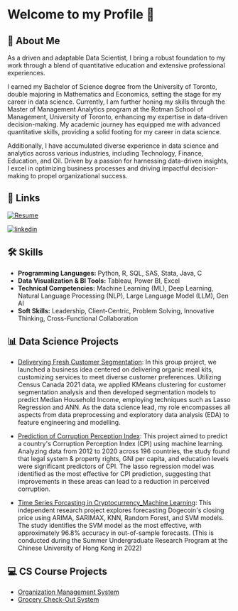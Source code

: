# Welcome to my Profile 👋


## 🚀 About Me
As a driven and adaptable Data Scientist, I bring a robust foundation to my work through a blend of quantitative education and extensive professional experiences.

I earned my Bachelor of Science degree from the University of Toronto, double majoring in Mathematics and Economics, setting the stage for my career in data science. Currently, I am further honing my skills through the Master of Management Analytics program at the Rotman School of Management, University of Toronto, enhancing my expertise in data-driven decision-making. My academic journey has equipped me with advanced quantitative skills, providing a solid footing for my career in data science.

Additionally, I have accumulated diverse experience in data science and analytics across various industries, including Technology, Finance, Education, and Oil. Driven by a passion for harnessing data-driven insights, I excel in optimizing business processes and driving impactful decision-making to propel organizational success.


## 🔗 Links
[![Resume](https://img.shields.io/badge/my_resume-000?style=for-the-badge&logo=ko-fi&logoColor=white)](https://drive.google.com/file/d/1KuU8nts8zO9THnJ8oIwi--2r1lYzEMt6/view?usp=share_link)

[![linkedin](https://img.shields.io/badge/linkedin-0A66C2?style=for-the-badge&logo=linkedin&logoColor=white)](https://www.linkedin.com/in/yuanhan-peng/)


## 🛠 Skills

- **Programming Languages:** Python, R, SQL, SAS, Stata, Java, C
- **Data Visualization & BI Tools:** Tableau, Power BI, Excel
- **Technical Competencies:**  Machine Learning (ML), Deep Learning, Natural Language Processing (NLP), Large Language Model (LLM), Gen AI
- **Soft Skills:** Leadership, Client-Centric, Problem Solving, Innovative Thinking, Cross-Functional Collaboration


## 📊 Data Science Projects

- [Deliverying Fresh Customer Segmentation](https://github.com/Phyllis-yuanhan/Deliverying-Fresh-Customer-Segmentation): In this group project, we launched a business idea centered on delivering organic meal kits, customizing services to meet diverse customer preferences. Utilizing Census Canada 2021 data, we applied KMeans clustering for customer segmentation analysis and then developed segmentation models to predict Median Household Income, employing techniques such as Lasso Regression and ANN. As the data science lead, my role encompasses all aspects from data preprocessing and exploratory data analysis (EDA) to feature engineering and modelling.

- [Prediction of Corruption Perception Index](https://github.com/Phyllis-yuanhan/Prediction-of-Corruption-Perception-Index.git): This project aimed to predict a country's Corruption Perception Index (CPI) using machine learning. Analyzing data from 2012 to 2020 across 196 countries, the study found that legal system & property rights, GNI per capita, and education levels were significant predictors of CPI. The lasso regression model was identified as the most effective for CPI prediction, suggesting that improvements in these areas can lead to a reduction in perceived corruption.

- [Time Series Forcasting in Cryptocurrency_Machine Learning](https://github.com/Phyllis-yuanhan/SURP-Time-Series-in-Cryptocurrency--Machine-Learning): This independent research project explores forecasting Dogecoin's closing price using ARIMA, SARIMAX, KNN, Random Forest, and SVM models. The study identifies the SVM model as the most effective, with approximately 96.8% accuracy in out-of-sample forecasts. (This is conducted during the Summer Undergraduate Research Program at the Chinese University of Hong Kong in 2022)


## 💻 CS Course Projects

- [Organization Management System](https://github.com/Phyllis-yuanhan/Organization-Management-System/)
- [Grocery Check-Out System](https://github.com/Phyllis-yuanhan/Grocery-Check-Out-System/)


<!---
Phyllis-yuanhan/Phyllis-yuanhan is a ✨ special ✨ repository because its `README.md` (this file) appears on your GitHub profile.
You can click the Preview link to take a look at your changes.
--->
